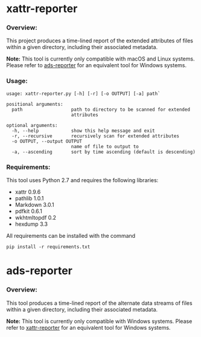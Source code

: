 # xattr-reporter

### Overview:

This project produces a time-lined report of the extended attributes of files within a given directory, including their associated metadata. 

**Note:** This tool is currently only compatible with macOS and Linux systems. Please refer to [ads-reporter](https://github.com/KLN80R/xattr-reporter/blob/master/README.md#ads-reporter) for an equivalent tool for Windows systems.

### Usage:

```
usage: xattr-reporter.py [-h] [-r] [-o OUTPUT] [-a] path`
```

```
positional arguments:
  path                  path to directory to be scanned for extended
                        attributes

optional arguments:
  -h, --help            show this help message and exit
  -r, --recursive       recursively scan for extended attributes
  -o OUTPUT, --output OUTPUT
                        name of file to output to
  -a, --ascending       sort by time ascending (default is descending)
 ```

### Requirements:
This tool uses Python 2.7 and requires the following libraries:

- xattr 0.9.6  
- pathlib 1.0.1  
- Markdown 3.0.1  
- pdfkit 0.6.1  
- wkhtmltopdf 0.2  
- hexdump 3.3

All requirements can be installed with the command

`pip install -r requirements.txt`

# ads-reporter

### Overview:

This tool produces a time-lined report of the alternate data streams of files within a given directory, including their associated metadata.

**Note:** This tool is currently only compatible with Windows systems. Please refer to [xattr-reporter](https://github.com/KLN80R/xattr-reporter/blob/master/README.md#xattr-reporter) for an equivalent tool for Windows systems.


